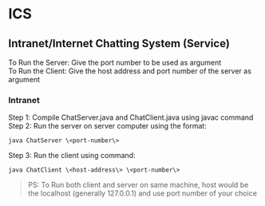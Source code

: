 # ICS

## Intranet/Internet Chatting System (Service)

To Run the Server: Give the port number to be used as argument  
To Run the Client: Give the host address and port number of the server as argument  

### Intranet
Step 1: Compile ChatServer.java and ChatClient.java using javac command  
Step 2: Run the server on server computer using the format: 
```
java ChatServer \<port-number\>  
```
Step 3: Run the client using command: 
```
java ChatClient \<host-address\> \<port-number\> 
```
  
>PS: To Run both client and server on same machine, host would be the localhost (generally 127.0.0.1) and use port number of your choice
